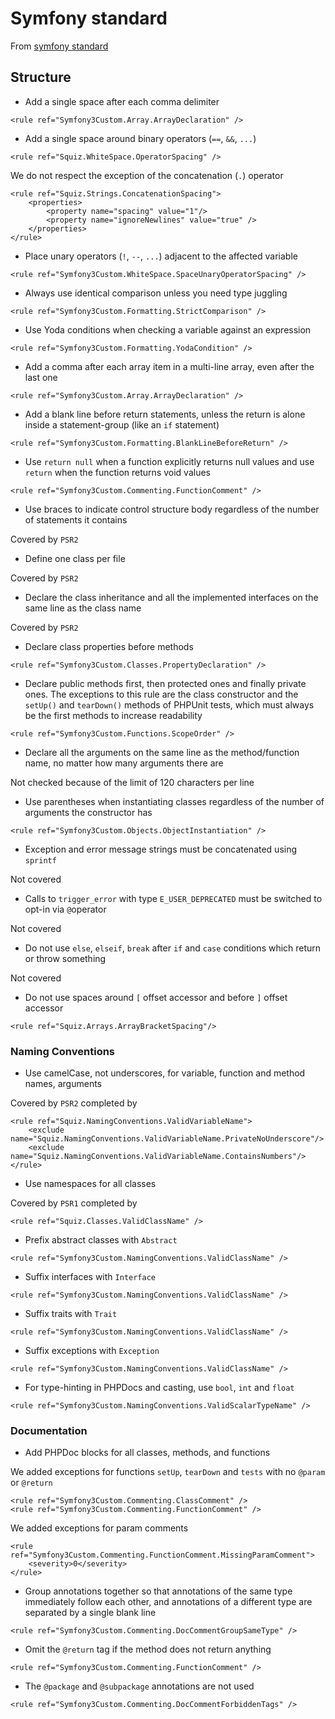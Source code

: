 # Symfony standard
From [symfony standard](http://symfony.com/doc/current/contributing/code/standards.html)

## Structure
- Add a single space after each comma delimiter

```
<rule ref="Symfony3Custom.Array.ArrayDeclaration" />
```

- Add a single space around binary operators (`==`, `&&`, `...`)

```
<rule ref="Squiz.WhiteSpace.OperatorSpacing" />
```

We do not respect the exception of the concatenation (`.`) operator
```
<rule ref="Squiz.Strings.ConcatenationSpacing">
    <properties>
        <property name="spacing" value="1"/>
        <property name="ignoreNewlines" value="true" />
    </properties>
</rule>
```

- Place unary operators (`!`, `--`, `...`) adjacent to the affected variable

```
<rule ref="Symfony3Custom.WhiteSpace.SpaceUnaryOperatorSpacing" />
```

- Always use identical comparison unless you need type juggling

```
<rule ref="Symfony3Custom.Formatting.StrictComparison" />
```

- Use Yoda conditions when checking a variable against an expression

```
<rule ref="Symfony3Custom.Formatting.YodaCondition" />
```

- Add a comma after each array item in a multi-line array, even after the last one

```
<rule ref="Symfony3Custom.Array.ArrayDeclaration" />
```

- Add a blank line before return statements,
 unless the return is alone inside a statement-group (like an `if` statement)

```
<rule ref="Symfony3Custom.Formatting.BlankLineBeforeReturn" />
```

- Use `return null` when a function explicitly returns null values
 and use `return` when the function returns void values

```
<rule ref="Symfony3Custom.Commenting.FunctionComment" />
```

- Use braces to indicate control structure body regardless of the number of statements it contains

Covered by `PSR2`

- Define one class per file

Covered by `PSR2`

- Declare the class inheritance and all the implemented interfaces on the same line as the class name

Covered by `PSR2`

- Declare class properties before methods

```
<rule ref="Symfony3Custom.Classes.PropertyDeclaration" />
```

- Declare public methods first, then protected ones and finally private ones.
 The exceptions to this rule are the class constructor and the `setUp()` and `tearDown()` methods of PHPUnit tests,
  which must always be the first methods to increase readability

```
<rule ref="Symfony3Custom.Functions.ScopeOrder" />
```

- Declare all the arguments on the same line as the method/function name, no matter how many arguments there are

Not checked because of the limit of 120 characters per line

- Use parentheses when instantiating classes regardless of the number of arguments the constructor has

```
<rule ref="Symfony3Custom.Objects.ObjectInstantiation" />
```

- Exception and error message strings must be concatenated using `sprintf`

Not covered

- Calls to `trigger_error` with type `E_USER_DEPRECATED` must be switched to opt-in via `@`operator

Not covered

- Do not use `else`, `elseif`, `break` after `if` and `case` conditions which return or throw something

Not covered

- Do not use spaces around `[` offset accessor and before `]` offset accessor

```
<rule ref="Squiz.Arrays.ArrayBracketSpacing"/>
```

### Naming Conventions

- Use camelCase, not underscores, for variable, function and method names, arguments

Covered by `PSR2` completed by
```
<rule ref="Squiz.NamingConventions.ValidVariableName">
    <exclude name="Squiz.NamingConventions.ValidVariableName.PrivateNoUnderscore"/>
    <exclude name="Squiz.NamingConventions.ValidVariableName.ContainsNumbers"/>
</rule>
```

- Use namespaces for all classes

Covered by `PSR1` completed by
```
<rule ref="Squiz.Classes.ValidClassName" />
```

- Prefix abstract classes with `Abstract`

```
<rule ref="Symfony3Custom.NamingConventions.ValidClassName" />
```

- Suffix interfaces with `Interface`

```
<rule ref="Symfony3Custom.NamingConventions.ValidClassName" />
```

- Suffix traits with `Trait`

```
<rule ref="Symfony3Custom.NamingConventions.ValidClassName" />
```

- Suffix exceptions with `Exception`

```
<rule ref="Symfony3Custom.NamingConventions.ValidClassName" />
```

- For type-hinting in PHPDocs and casting, use `bool`, `int` and `float`

```
<rule ref="Symfony3Custom.NamingConventions.ValidScalarTypeName" />
```

### Documentation

- Add PHPDoc blocks for all classes, methods, and functions

We added exceptions for functions `setUp`, `tearDown` and `tests` with no `@param` or `@return`
```
<rule ref="Symfony3Custom.Commenting.ClassComment" />
<rule ref="Symfony3Custom.Commenting.FunctionComment" />
```

We added exceptions for param comments
```
<rule ref="Symfony3Custom.Commenting.FunctionComment.MissingParamComment">
    <severity>0</severity>
</rule>
```

- Group annotations together so that annotations of the same type immediately follow each other,
 and annotations of a different type are separated by a single blank line

```
<rule ref="Symfony3Custom.Commenting.DocCommentGroupSameType" />
```

- Omit the `@return` tag if the method does not return anything

```
<rule ref="Symfony3Custom.Commenting.FunctionComment" />
```

- The `@package` and `@subpackage` annotations are not used

```
<rule ref="Symfony3Custom.Commenting.DocCommentForbiddenTags" />
```
